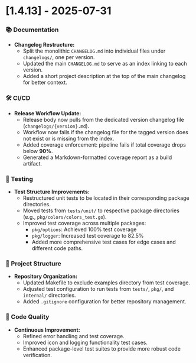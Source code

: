 # [1.4.13] - 2025-07-31

### 📚 Documentation

- **Changelog Restructure:**
  - Split the monolithic `CHANGELOG.md` into individual files under `changelogs/`, one per version.
  - Updated the main `CHANGELOG.md` to serve as an index linking to each version.
  - Added a short project description at the top of the main changelog for better context.

### 🛠 CI/CD

- **Release Workflow Update:**
  - Release body now pulls from the dedicated version changelog file (`changelogs/{version}.md`).
  - Workflow now fails if the changelog file for the tagged version does not exist or is missing from the index.
  - Added coverage enforcement: pipeline fails if total coverage drops below **90%**.
  - Generated a Markdown-formatted coverage report as a build artifact.

### 🧪 Testing

- **Test Structure Improvements:**
  - Restructured unit tests to be located in their corresponding package directories.
  - Moved tests from `tests/unit/` to respective package directories (e.g., `pkg/colors/colors_test.go`).
  - Improved test coverage across multiple packages:
    - `pkg/options`: Achieved 100% test coverage
    - `pkg/logger`: Increased test coverage to 82.5%
    - Added more comprehensive test cases for edge cases and different code paths.

### 🔧 Project Structure

- **Repository Organization:**
  - Updated Makefile to exclude examples directory from test coverage.
  - Adjusted test configuration to run tests from `tests/`, `pkg/`, and `internal/` directories.
  - Added `.gitignore` configuration for better repository management.

### 🔬 Code Quality

- **Continuous Improvement:**
  - Refined error handling and test coverage.
  - Improved icon and logging functionality test cases.
  - Enhanced package-level test suites to provide more robust code verification.